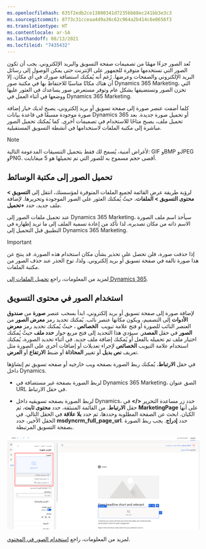 ```yaml
---
ms.openlocfilehash: 635f2edb2ce13800341d7235bb68ec241bb3e3c3
ms.sourcegitcommit: 8773c31cceaa4d9a36c62c964a2b414c6e0656f3
ms.translationtype: HT
ms.contentlocale: ar-SA
ms.lasthandoff: 08/13/2021
ms.locfileid: "7435432"
---
```

تُعد الصور جزءًا مهمًا من تصميمات صفحة التسويق والبريد الإلكتروني. يجب أن تكون الصور التي تستخدمها متوفرة للجمهور على الإنترنت حتى يمكن الوصول إلى رسائل البريد الإلكتروني والصفحات وعرضها. رُغم أنه يُمكنك استضافة صورك في أي مكان، إلا أن هناك مكانًا مناسبًا للاحتفاظ بها في مكتبة صور Dynamics 365 Marketing، التي تخزن الصور وتستضيفها بشكل عام وتوفر مستعرض صور يساعدك في العثور عليها ووضعها في أثناء العمل في Dynamics 365 Marketing.

كلما أضفت عنصر صورة إلى صفحة تسويق أو بريد إلكتروني، يصبح لديك خيار إضافة صورة موجودة مسبقًا في قاعدة بيانات Dynamics 365 أو تحميل صورة جديدة. بعد تحميل ملف، يصبح متاحًا للاستخدام في تصميمات أخرى. كما يُمكنك تحميل الصور مباشرة إلى مكتبة الملفات لاستخدامها في أنشطة التسويق المستقبلية.

> [!NOTE]
> لأغراض أمنية، يُسمح لك فقط بتحميل التنسيقات المدعومة التالية: GIF وBMP وJPEG وPNG. أقصى حجم مسموح به للصور التي تم تحميلها هو 5 ميغابايت.

## <a name="upload-images-to-the-file-library"></a>تحميل الصور إلى مكتبة الوسائط

لرؤية طريقة عرض القائمة لجميع الملفات المتوفرة لمؤسستك، انتقل إلى **التسويق > محتوى التسويق > الملفات**، حيثُ يُمكنك العثور علي الصور الموجودة وتحريرها. لإضافة ملف جديد، حدد **+تحميل**.

عند تحميل ملفات الصور إلى Dynamics 365 Marketing، سيأخذ اسم ملف الصورة الاسم ذاته من مكان تصديره، لذا تأكد من إعادة تسمية الملف إلى ما تريد إظهاره في التطبيق قبل التحميل إلى Dynamics 365 Marketing.

> [!IMPORTANT]
> إذا حذفت صورة، فلن تحصل على تحذير بشأن مكان استخدام هذه الصورة. قد ينتج عن هذا صورة تالفة في صفحة تسويق أو بريد إلكتروني. ولذا، توخ الحذر عند حذف الصور من مكتبة الملفات.

لمزيد من المعلومات، راجع [تحميل الملفات إلى Dynamics 365](/dynamics365/marketing/upload-images-files?azure-portal=true#upload-files-to-dynamics-365).

## <a name="use-images-in-marketing-content"></a>استخدام الصور في محتوى التسويق

لإضافة صورة إلى صفحة تسويق أو بريد إلكتروني، ابدأ بسحب عنصر **صورة** من **صندوق الأدوات** إلى التصميم، ويكون مكانها عنصر نائب. يُمكنك تحديد رمز **معرض الصور** من العنصر النائب للصورة أو فتح علامة تبويب  **الخصائص** ، حيثُ يُمكنك تحديد رمز **معرض الصور** في حقل **المصدر**. سيؤدي هذا التحديد إلى فتح مربع حوار **حدد ملف** حيثُ يُمكنك اختيار ملف تم تحميله بالفعل أو يُمكنك إضافة ملف جديد. في أثناء تحديد الصورة، يُمكنك استخدام علامة التبويب **الخصائص** لإجراء تعديلات أو إضافات أخرى على الصورة مثل تعريف **نص بديل** أو تغيير **المحاذاة** أو ضبط **الارتفاع** أو **العرض**.

في حقل **الارتباط**، يُمكنك ربط الصورة بصفحه ويب خارجيه أو صفحه تسويق تم إنشاؤها داخل Dynamics.

-   لربط الصورة بصفحة غير مستضافة في Dynamics 365 Marketing، الصق عنوان URL في حقل الارتباط.

-   لربط الصورة بصفحه تسويقيه داخل Dynamics، حدد زر مساعدة التحرير **</>** في حقل **الارتباط**. من القائمة المنبثقة، حدد **محتوى ثابت**، ثم **MarketingPage** على أنها الكيان. ابحث عن الصفحة المطلوبة وحددها، ثم حدد **بلا علاقة** في الحقل التالي. في الحقل الأخير، حدد **msdyncrm_full_page_url**. 
    حدد **إدراج**. يجب ربط الصورة بصفحة التسويق المرتبطة. 

![لقطة شاشة لرمز معرض الصور وحقل المصدر.](../media/1-upload-image-from-email.png)

لمزيد من المعلومات، راجع [استخدام الصور في المحتوي](/dynamics365/marketing/upload-images-files?azure-portal=true#use-images-in-your-content).
